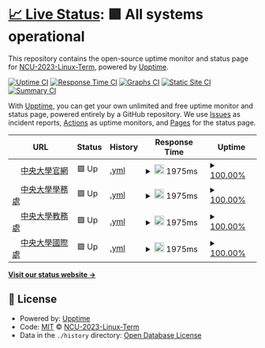 # [📈 Live Status](https://NCU-2023-Linux-Term.github.io/upptime): <!--live status--> **🟩 All systems operational**

This repository contains the open-source uptime monitor and status page for [NCU-2023-Linux-Term](https://NCU-2023-Linux-Term.github.io/upptime), powered by [Upptime](https://github.com/upptime/upptime).

[![Uptime CI](https://github.com/NCU-2023-Linux-Term/upptime/workflows/Uptime%20CI/badge.svg)](https://github.com/NCU-2023-Linux-Term/upptime/actions?query=workflow%3A%22Uptime+CI%22)
[![Response Time CI](https://github.com/NCU-2023-Linux-Term/upptime/workflows/Response%20Time%20CI/badge.svg)](https://github.com/NCU-2023-Linux-Term/upptime/actions?query=workflow%3A%22Response+Time+CI%22)
[![Graphs CI](https://github.com/NCU-2023-Linux-Term/upptime/workflows/Graphs%20CI/badge.svg)](https://github.com/NCU-2023-Linux-Term/upptime/actions?query=workflow%3A%22Graphs+CI%22)
[![Static Site CI](https://github.com/NCU-2023-Linux-Term/upptime/workflows/Static%20Site%20CI/badge.svg)](https://github.com/NCU-2023-Linux-Term/upptime/actions?query=workflow%3A%22Static+Site+CI%22)
[![Summary CI](https://github.com/NCU-2023-Linux-Term/upptime/workflows/Summary%20CI/badge.svg)](https://github.com/NCU-2023-Linux-Term/upptime/actions?query=workflow%3A%22Summary+CI%22)

With [Upptime](https://upptime.js.org), you can get your own unlimited and free uptime monitor and status page, powered entirely by a GitHub repository. We use [Issues](https://github.com/NCU-2023-Linux-Term/upptime/issues) as incident reports, [Actions](https://github.com/NCU-2023-Linux-Term/upptime/actions) as uptime monitors, and [Pages](https://NCU-2023-Linux-Term.github.io/upptime) for the status page.

<!--start: status pages-->
<!-- This summary is generated by Upptime (https://github.com/upptime/upptime) -->
<!-- Do not edit this manually, your changes will be overwritten -->
<!-- prettier-ignore -->
| URL | Status | History | Response Time | Uptime |
| --- | ------ | ------- | ------------- | ------ |
| <img alt="" src="https://icons.duckduckgo.com/ip3/www.ncu.edu.tw.ico" height="13"> [中央大學官網](https://www.ncu.edu.tw/tw/) | 🟩 Up | [.yml](https://github.com/NCU-2023-Linux-Term/upptime/commits/HEAD/history/.yml) | <details><summary><img alt="Response time graph" src="./graphs//response-time-week.png" height="20"> 1975ms</summary><br><a href="https://NCU-2023-Linux-Term.github.io/upptime/history/"><img alt="Response time 1975" src="https://img.shields.io/endpoint?url=https%3A%2F%2Fraw.githubusercontent.com%2FNCU-2023-Linux-Term%2Fupptime%2FHEAD%2Fapi%2F%2Fresponse-time.json"></a><br><a href="https://NCU-2023-Linux-Term.github.io/upptime/history/"><img alt="24-hour response time 1975" src="https://img.shields.io/endpoint?url=https%3A%2F%2Fraw.githubusercontent.com%2FNCU-2023-Linux-Term%2Fupptime%2FHEAD%2Fapi%2F%2Fresponse-time-day.json"></a><br><a href="https://NCU-2023-Linux-Term.github.io/upptime/history/"><img alt="7-day response time 1975" src="https://img.shields.io/endpoint?url=https%3A%2F%2Fraw.githubusercontent.com%2FNCU-2023-Linux-Term%2Fupptime%2FHEAD%2Fapi%2F%2Fresponse-time-week.json"></a><br><a href="https://NCU-2023-Linux-Term.github.io/upptime/history/"><img alt="30-day response time 1975" src="https://img.shields.io/endpoint?url=https%3A%2F%2Fraw.githubusercontent.com%2FNCU-2023-Linux-Term%2Fupptime%2FHEAD%2Fapi%2F%2Fresponse-time-month.json"></a><br><a href="https://NCU-2023-Linux-Term.github.io/upptime/history/"><img alt="1-year response time 1975" src="https://img.shields.io/endpoint?url=https%3A%2F%2Fraw.githubusercontent.com%2FNCU-2023-Linux-Term%2Fupptime%2FHEAD%2Fapi%2F%2Fresponse-time-year.json"></a></details> | <details><summary><a href="https://NCU-2023-Linux-Term.github.io/upptime/history/">100.00%</a></summary><a href="https://NCU-2023-Linux-Term.github.io/upptime/history/"><img alt="All-time uptime 100.00%" src="https://img.shields.io/endpoint?url=https%3A%2F%2Fraw.githubusercontent.com%2FNCU-2023-Linux-Term%2Fupptime%2FHEAD%2Fapi%2F%2Fuptime.json"></a><br><a href="https://NCU-2023-Linux-Term.github.io/upptime/history/"><img alt="24-hour uptime 100.00%" src="https://img.shields.io/endpoint?url=https%3A%2F%2Fraw.githubusercontent.com%2FNCU-2023-Linux-Term%2Fupptime%2FHEAD%2Fapi%2F%2Fuptime-day.json"></a><br><a href="https://NCU-2023-Linux-Term.github.io/upptime/history/"><img alt="7-day uptime 100.00%" src="https://img.shields.io/endpoint?url=https%3A%2F%2Fraw.githubusercontent.com%2FNCU-2023-Linux-Term%2Fupptime%2FHEAD%2Fapi%2F%2Fuptime-week.json"></a><br><a href="https://NCU-2023-Linux-Term.github.io/upptime/history/"><img alt="30-day uptime 100.00%" src="https://img.shields.io/endpoint?url=https%3A%2F%2Fraw.githubusercontent.com%2FNCU-2023-Linux-Term%2Fupptime%2FHEAD%2Fapi%2F%2Fuptime-month.json"></a><br><a href="https://NCU-2023-Linux-Term.github.io/upptime/history/"><img alt="1-year uptime 100.00%" src="https://img.shields.io/endpoint?url=https%3A%2F%2Fraw.githubusercontent.com%2FNCU-2023-Linux-Term%2Fupptime%2FHEAD%2Fapi%2F%2Fuptime-year.json"></a></details>
| <img alt="" src="https://icons.duckduckgo.com/ip3/osa.ncu.edu.tw.ico" height="13"> [中央大學學務處](https://osa.ncu.edu.tw/) | 🟩 Up | [.yml](https://github.com/NCU-2023-Linux-Term/upptime/commits/HEAD/history/.yml) | <details><summary><img alt="Response time graph" src="./graphs//response-time-week.png" height="20"> 1975ms</summary><br><a href="https://NCU-2023-Linux-Term.github.io/upptime/history/"><img alt="Response time 1975" src="https://img.shields.io/endpoint?url=https%3A%2F%2Fraw.githubusercontent.com%2FNCU-2023-Linux-Term%2Fupptime%2FHEAD%2Fapi%2F%2Fresponse-time.json"></a><br><a href="https://NCU-2023-Linux-Term.github.io/upptime/history/"><img alt="24-hour response time 1975" src="https://img.shields.io/endpoint?url=https%3A%2F%2Fraw.githubusercontent.com%2FNCU-2023-Linux-Term%2Fupptime%2FHEAD%2Fapi%2F%2Fresponse-time-day.json"></a><br><a href="https://NCU-2023-Linux-Term.github.io/upptime/history/"><img alt="7-day response time 1975" src="https://img.shields.io/endpoint?url=https%3A%2F%2Fraw.githubusercontent.com%2FNCU-2023-Linux-Term%2Fupptime%2FHEAD%2Fapi%2F%2Fresponse-time-week.json"></a><br><a href="https://NCU-2023-Linux-Term.github.io/upptime/history/"><img alt="30-day response time 1975" src="https://img.shields.io/endpoint?url=https%3A%2F%2Fraw.githubusercontent.com%2FNCU-2023-Linux-Term%2Fupptime%2FHEAD%2Fapi%2F%2Fresponse-time-month.json"></a><br><a href="https://NCU-2023-Linux-Term.github.io/upptime/history/"><img alt="1-year response time 1975" src="https://img.shields.io/endpoint?url=https%3A%2F%2Fraw.githubusercontent.com%2FNCU-2023-Linux-Term%2Fupptime%2FHEAD%2Fapi%2F%2Fresponse-time-year.json"></a></details> | <details><summary><a href="https://NCU-2023-Linux-Term.github.io/upptime/history/">100.00%</a></summary><a href="https://NCU-2023-Linux-Term.github.io/upptime/history/"><img alt="All-time uptime 100.00%" src="https://img.shields.io/endpoint?url=https%3A%2F%2Fraw.githubusercontent.com%2FNCU-2023-Linux-Term%2Fupptime%2FHEAD%2Fapi%2F%2Fuptime.json"></a><br><a href="https://NCU-2023-Linux-Term.github.io/upptime/history/"><img alt="24-hour uptime 100.00%" src="https://img.shields.io/endpoint?url=https%3A%2F%2Fraw.githubusercontent.com%2FNCU-2023-Linux-Term%2Fupptime%2FHEAD%2Fapi%2F%2Fuptime-day.json"></a><br><a href="https://NCU-2023-Linux-Term.github.io/upptime/history/"><img alt="7-day uptime 100.00%" src="https://img.shields.io/endpoint?url=https%3A%2F%2Fraw.githubusercontent.com%2FNCU-2023-Linux-Term%2Fupptime%2FHEAD%2Fapi%2F%2Fuptime-week.json"></a><br><a href="https://NCU-2023-Linux-Term.github.io/upptime/history/"><img alt="30-day uptime 100.00%" src="https://img.shields.io/endpoint?url=https%3A%2F%2Fraw.githubusercontent.com%2FNCU-2023-Linux-Term%2Fupptime%2FHEAD%2Fapi%2F%2Fuptime-month.json"></a><br><a href="https://NCU-2023-Linux-Term.github.io/upptime/history/"><img alt="1-year uptime 100.00%" src="https://img.shields.io/endpoint?url=https%3A%2F%2Fraw.githubusercontent.com%2FNCU-2023-Linux-Term%2Fupptime%2FHEAD%2Fapi%2F%2Fuptime-year.json"></a></details>
| <img alt="" src="https://icons.duckduckgo.com/ip3/pdc.adm.ncu.edu.tw.ico" height="13"> [中央大學教務處](https://pdc.adm.ncu.edu.tw/) | 🟩 Up | [.yml](https://github.com/NCU-2023-Linux-Term/upptime/commits/HEAD/history/.yml) | <details><summary><img alt="Response time graph" src="./graphs//response-time-week.png" height="20"> 1975ms</summary><br><a href="https://NCU-2023-Linux-Term.github.io/upptime/history/"><img alt="Response time 1975" src="https://img.shields.io/endpoint?url=https%3A%2F%2Fraw.githubusercontent.com%2FNCU-2023-Linux-Term%2Fupptime%2FHEAD%2Fapi%2F%2Fresponse-time.json"></a><br><a href="https://NCU-2023-Linux-Term.github.io/upptime/history/"><img alt="24-hour response time 1975" src="https://img.shields.io/endpoint?url=https%3A%2F%2Fraw.githubusercontent.com%2FNCU-2023-Linux-Term%2Fupptime%2FHEAD%2Fapi%2F%2Fresponse-time-day.json"></a><br><a href="https://NCU-2023-Linux-Term.github.io/upptime/history/"><img alt="7-day response time 1975" src="https://img.shields.io/endpoint?url=https%3A%2F%2Fraw.githubusercontent.com%2FNCU-2023-Linux-Term%2Fupptime%2FHEAD%2Fapi%2F%2Fresponse-time-week.json"></a><br><a href="https://NCU-2023-Linux-Term.github.io/upptime/history/"><img alt="30-day response time 1975" src="https://img.shields.io/endpoint?url=https%3A%2F%2Fraw.githubusercontent.com%2FNCU-2023-Linux-Term%2Fupptime%2FHEAD%2Fapi%2F%2Fresponse-time-month.json"></a><br><a href="https://NCU-2023-Linux-Term.github.io/upptime/history/"><img alt="1-year response time 1975" src="https://img.shields.io/endpoint?url=https%3A%2F%2Fraw.githubusercontent.com%2FNCU-2023-Linux-Term%2Fupptime%2FHEAD%2Fapi%2F%2Fresponse-time-year.json"></a></details> | <details><summary><a href="https://NCU-2023-Linux-Term.github.io/upptime/history/">100.00%</a></summary><a href="https://NCU-2023-Linux-Term.github.io/upptime/history/"><img alt="All-time uptime 100.00%" src="https://img.shields.io/endpoint?url=https%3A%2F%2Fraw.githubusercontent.com%2FNCU-2023-Linux-Term%2Fupptime%2FHEAD%2Fapi%2F%2Fuptime.json"></a><br><a href="https://NCU-2023-Linux-Term.github.io/upptime/history/"><img alt="24-hour uptime 100.00%" src="https://img.shields.io/endpoint?url=https%3A%2F%2Fraw.githubusercontent.com%2FNCU-2023-Linux-Term%2Fupptime%2FHEAD%2Fapi%2F%2Fuptime-day.json"></a><br><a href="https://NCU-2023-Linux-Term.github.io/upptime/history/"><img alt="7-day uptime 100.00%" src="https://img.shields.io/endpoint?url=https%3A%2F%2Fraw.githubusercontent.com%2FNCU-2023-Linux-Term%2Fupptime%2FHEAD%2Fapi%2F%2Fuptime-week.json"></a><br><a href="https://NCU-2023-Linux-Term.github.io/upptime/history/"><img alt="30-day uptime 100.00%" src="https://img.shields.io/endpoint?url=https%3A%2F%2Fraw.githubusercontent.com%2FNCU-2023-Linux-Term%2Fupptime%2FHEAD%2Fapi%2F%2Fuptime-month.json"></a><br><a href="https://NCU-2023-Linux-Term.github.io/upptime/history/"><img alt="1-year uptime 100.00%" src="https://img.shields.io/endpoint?url=https%3A%2F%2Fraw.githubusercontent.com%2FNCU-2023-Linux-Term%2Fupptime%2FHEAD%2Fapi%2F%2Fuptime-year.json"></a></details>
| <img alt="" src="https://icons.duckduckgo.com/ip3/www.oia.ncu.edu.tw.ico" height="13"> [中央大學國際處](https://www.oia.ncu.edu.tw/index.php/tw/) | 🟩 Up | [.yml](https://github.com/NCU-2023-Linux-Term/upptime/commits/HEAD/history/.yml) | <details><summary><img alt="Response time graph" src="./graphs//response-time-week.png" height="20"> 1975ms</summary><br><a href="https://NCU-2023-Linux-Term.github.io/upptime/history/"><img alt="Response time 1975" src="https://img.shields.io/endpoint?url=https%3A%2F%2Fraw.githubusercontent.com%2FNCU-2023-Linux-Term%2Fupptime%2FHEAD%2Fapi%2F%2Fresponse-time.json"></a><br><a href="https://NCU-2023-Linux-Term.github.io/upptime/history/"><img alt="24-hour response time 1975" src="https://img.shields.io/endpoint?url=https%3A%2F%2Fraw.githubusercontent.com%2FNCU-2023-Linux-Term%2Fupptime%2FHEAD%2Fapi%2F%2Fresponse-time-day.json"></a><br><a href="https://NCU-2023-Linux-Term.github.io/upptime/history/"><img alt="7-day response time 1975" src="https://img.shields.io/endpoint?url=https%3A%2F%2Fraw.githubusercontent.com%2FNCU-2023-Linux-Term%2Fupptime%2FHEAD%2Fapi%2F%2Fresponse-time-week.json"></a><br><a href="https://NCU-2023-Linux-Term.github.io/upptime/history/"><img alt="30-day response time 1975" src="https://img.shields.io/endpoint?url=https%3A%2F%2Fraw.githubusercontent.com%2FNCU-2023-Linux-Term%2Fupptime%2FHEAD%2Fapi%2F%2Fresponse-time-month.json"></a><br><a href="https://NCU-2023-Linux-Term.github.io/upptime/history/"><img alt="1-year response time 1975" src="https://img.shields.io/endpoint?url=https%3A%2F%2Fraw.githubusercontent.com%2FNCU-2023-Linux-Term%2Fupptime%2FHEAD%2Fapi%2F%2Fresponse-time-year.json"></a></details> | <details><summary><a href="https://NCU-2023-Linux-Term.github.io/upptime/history/">100.00%</a></summary><a href="https://NCU-2023-Linux-Term.github.io/upptime/history/"><img alt="All-time uptime 100.00%" src="https://img.shields.io/endpoint?url=https%3A%2F%2Fraw.githubusercontent.com%2FNCU-2023-Linux-Term%2Fupptime%2FHEAD%2Fapi%2F%2Fuptime.json"></a><br><a href="https://NCU-2023-Linux-Term.github.io/upptime/history/"><img alt="24-hour uptime 100.00%" src="https://img.shields.io/endpoint?url=https%3A%2F%2Fraw.githubusercontent.com%2FNCU-2023-Linux-Term%2Fupptime%2FHEAD%2Fapi%2F%2Fuptime-day.json"></a><br><a href="https://NCU-2023-Linux-Term.github.io/upptime/history/"><img alt="7-day uptime 100.00%" src="https://img.shields.io/endpoint?url=https%3A%2F%2Fraw.githubusercontent.com%2FNCU-2023-Linux-Term%2Fupptime%2FHEAD%2Fapi%2F%2Fuptime-week.json"></a><br><a href="https://NCU-2023-Linux-Term.github.io/upptime/history/"><img alt="30-day uptime 100.00%" src="https://img.shields.io/endpoint?url=https%3A%2F%2Fraw.githubusercontent.com%2FNCU-2023-Linux-Term%2Fupptime%2FHEAD%2Fapi%2F%2Fuptime-month.json"></a><br><a href="https://NCU-2023-Linux-Term.github.io/upptime/history/"><img alt="1-year uptime 100.00%" src="https://img.shields.io/endpoint?url=https%3A%2F%2Fraw.githubusercontent.com%2FNCU-2023-Linux-Term%2Fupptime%2FHEAD%2Fapi%2F%2Fuptime-year.json"></a></details>

<!--end: status pages-->

[**Visit our status website →**](https://NCU-2023-Linux-Term.github.io/upptime)

## 📄 License

- Powered by: [Upptime](https://github.com/upptime/upptime)
- Code: [MIT](./LICENSE) © [NCU-2023-Linux-Term](https://NCU-2023-Linux-Term.github.io/upptime)
- Data in the `./history` directory: [Open Database License](https://opendatacommons.org/licenses/odbl/1-0/)
